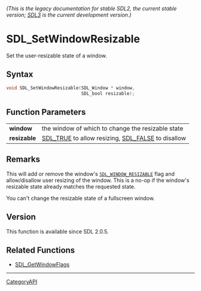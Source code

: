 ###### (This is the legacy documentation for stable SDL2, the current stable version; [SDL3](https://wiki.libsdl.org/SDL3/) is the current development version.)
# SDL_SetWindowResizable

Set the user-resizable state of a window.

## Syntax

```c
void SDL_SetWindowResizable(SDL_Window * window,
                            SDL_bool resizable);

```

## Function Parameters

|                   |                                                                            |
| ----------------- | -------------------------------------------------------------------------- |
| **window**        | the window of which to change the resizable state                          |
| **resizable**     | [SDL_TRUE](SDL_TRUE) to allow resizing, [SDL_FALSE](SDL_FALSE) to disallow |

## Remarks

This will add or remove the window's
[`SDL_WINDOW_RESIZABLE`](SDL_WINDOW_RESIZABLE) flag and allow/disallow user
resizing of the window. This is a no-op if the window's resizable state
already matches the requested state.

You can't change the resizable state of a fullscreen window.

## Version

This function is available since SDL 2.0.5.

## Related Functions

* [SDL_GetWindowFlags](SDL_GetWindowFlags)

----
[CategoryAPI](CategoryAPI)


